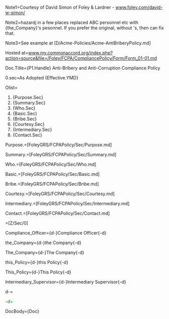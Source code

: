 Note1=Courtesy of David Simon of Foley & Lardner - www.foley.com/david-w-simon/

Note2=hazardj in a few places replaced ABC personnel etc with {the_Company}'s pesonnel.  If you prefer the original, without 's, then can fix that.

Note3=See example at [D/Acme-Policies/Acme-AntiBriberyPolicy.md]

Hosted at=www.my.commonaccord.org/index.php?action=source&file=/Foley/FCPA/CompliancePolicy/Form/Form_01-01.md

Doc.Title={P1.Handle} Anti-Bribery and Anti-Corruption Compliance Policy

0.sec=As Adopted {Effective.YMD}

Olist=<ol><li>{Purpose.Sec}<li>{Summary.Sec}<li>{Who.Sec}<li>{Basic.Sec}<li>{Bribe.Sec}<li>{Courtesy.Sec}<li>{Intermediary.Sec}<li>{Contact.Sec}</ol>

Purpose.=[FoleyGRS/FCPAPolicy/Sec/Purpose.md]

Summary.=[FoleyGRS/FCPAPolicy/Sec/Summary.md]

Who.=[FoleyGRS/FCPAPolicy/Sec/Who.md]

Basic.=[FoleyGRS/FCPAPolicy/Sec/Basic.md]

Bribe.=[FoleyGRS/FCPAPolicy/Sec/Bribe.md]

Courtesy.=[FoleyGRS/FCPAPolicy/Sec/Courtesy.md]

Intermediary.=[FoleyGRS/FCPAPolicy/Sec/Intermediary.md]

Contact.=[FoleyGRS/FCPAPolicy/Sec/Contact.md]

=[Z/Sec/0]

Compliance_Officer={d-}Compliance Officer{-d}

the_Company={d-}the Company{-d}

The_Company={d-}The Company{-d}

this_Policy={d-}this Policy{-d}

This_Policy={d-}This Policy{-d}

Intermediary_Supervisor={d-}Intermediary Supervisor{-d}

d-=<font style="color:green;">

-d=</font>

DocBody=<!DOCTYPE html><html><head><title>(Curly-)PageName(-Curly)</title><style>li (Curly-)margin: 15px;(-Curly) ol (Curly-)list-style-type: upper-roman; (-Curly) ol ol (Curly-)list-style-type: disc;(-Curly) ol ol ol (Curly-)list-style-type: decimal;(-Curly)</style></head><body>{Doc}